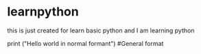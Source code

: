 # learnpython
this is just created for learn basic python and I am learning python

print ("Hello world in normal formant") #General format 
